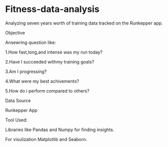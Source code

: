# Fitness-data-analysis

Analyzing seven years worth of training data tracked on the Runkepper app.

Objective

Ansewring question like:

1.How fast,long,and intense was my run today?

2.Have I succeeded withmy training goals?

3.Am I progressing?

4.What were my best achivements?

5.How do i perform compared to others?

Data Source

Runkepper App

Tool Used:

Libraries like Pandas and Numpy for finding insights.

For visulization Matplotlib and Seaborn.


